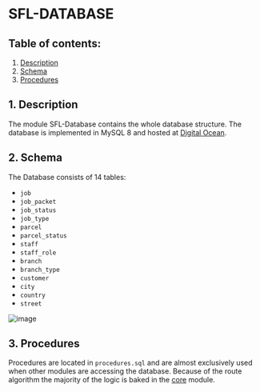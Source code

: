 # SFL-DATABASE

## Table of contents:
1. [Description](#1-description)
2. [Schema](#2-Schema)
3. [Procedures](#2-structure)


## 1. Description

The module SFL-Database contains the whole database structure. The database is implemented in MySQL 8 and hosted at [Digital Ocean](https://www.digitalocean.com/). 

## 2. Schema

The Database consists of 14 tables:
- `job`
- `job_packet`
- `job_status`
- `job_type`
- `parcel`
- `parcel_status`
- `staff`
- `staff_role`
- `branch`
- `branch_type`
- `customer`
- `city`
- `country`
- `street`

![image](https://github.com/cugalord/SFL-TPO/blob/main/docs/database/SFl_er_model.png)

## 3. Procedures
Procedures are located in `procedures.sql` and are almost exclusively used when other modules are accessing the database. Because of the route algorithm the majority of the logic is baked in the [core](https://github.com/cugalord/SFL-TPO/tree/main/src/core) module.